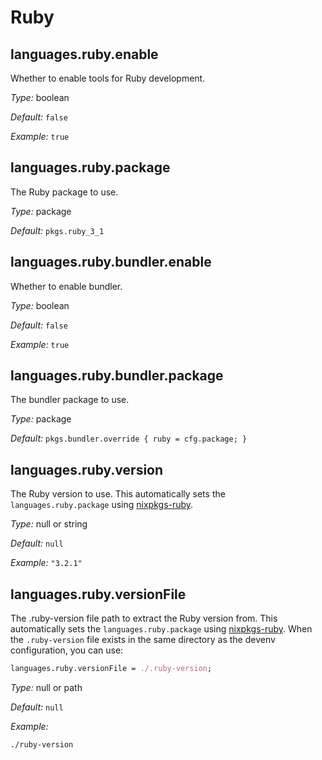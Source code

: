   # Ruby
  


## languages\.ruby\.enable



Whether to enable tools for Ruby development\.



*Type:*
boolean



*Default:*
` false `



*Example:*
` true `



## languages\.ruby\.package



The Ruby package to use\.



*Type:*
package



*Default:*
` pkgs.ruby_3_1 `



## languages\.ruby\.bundler\.enable

Whether to enable bundler\.



*Type:*
boolean



*Default:*
` false `



*Example:*
` true `



## languages\.ruby\.bundler\.package



The bundler package to use\.



*Type:*
package



*Default:*
` pkgs.bundler.override { ruby = cfg.package; } `



## languages\.ruby\.version



The Ruby version to use\.
This automatically sets the ` languages.ruby.package ` using [nixpkgs-ruby](https://github\.com/bobvanderlinden/nixpkgs-ruby)\.



*Type:*
null or string



*Default:*
` null `



*Example:*
` "3.2.1" `



## languages\.ruby\.versionFile



The \.ruby-version file path to extract the Ruby version from\.
This automatically sets the ` languages.ruby.package ` using [nixpkgs-ruby](https://github\.com/bobvanderlinden/nixpkgs-ruby)\.
When the ` .ruby-version ` file exists in the same directory as the devenv configuration, you can use:

```nix
languages.ruby.versionFile = ./.ruby-version;
```



*Type:*
null or path



*Default:*
` null `



*Example:*

```
./ruby-version

```
